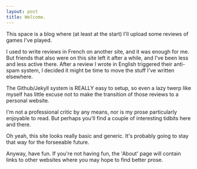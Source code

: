 ```yaml
---
layout: post
title: Welcome.
---
```


This space is a blog where (at least at the start) I'll upload some reviews of games I've played. 

I used to write reviews in French on another site, and it was enough for me. But friends that also were on this site left it after a while, and I've been less and less active there. After a review I wrote in English triggered their anti-spam system, I decided it might be time to move the stuff I've written elsewhere.

The Github/Jekyll system is REALLY easy to setup, so even a lazy twerp like myself has little excuse not to make the transition of those reviews to a personal website.

I'm not a professional critic by any means, nor is my prose particularly enjoyable to read. But perhaps you'll find a couple of interesting tidbits here and there.

Oh yeah, this site looks really basic and generic. It's probably going to stay that way for the forseeable future.

Anyway, have fun. If you're not having fun, the 'About' page will contain links to other websites where you may hope to find better prose.